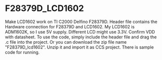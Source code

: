 # F28379D_LCD1602
Make LCD1602 work on TI C2000 Delfino F28379D.
Header file contains the Hardware connection for F28379D and LCD1602.
My LCD1602 is ADM1602K, so I use 5V supply. Different LCD might use 3.3V. Confirm VDD with datasheet.
To use the code, simply include the header file and drag the .c file into the project. 
Or you can download the zip file name "F28379D_lcd1602". Unzip it and import it as CCS project. There is sample code for running. 
